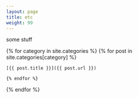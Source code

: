 ```yaml
---
layout: page
title: etc
weight: 99
---
```


some stuff

{% for category in site.categories %}
    {% for post in site.categories[category] %}

    [{{ post.title }}]({{ post.url }})

    {% endfor %}
{% endfor %}
